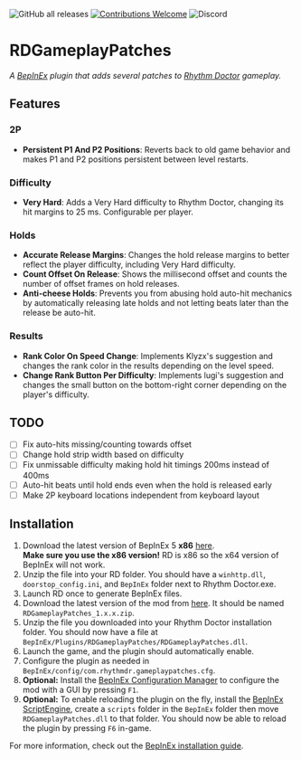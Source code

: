 ![GitHub all releases](https://img.shields.io/github/downloads/RandomGuyJCI/RDGameplayPatches/total)
[![Contributions Welcome](https://img.shields.io/badge/contributions-welcome-brightgreen.svg?style=flat)](https://github.com/ActualMandM/cemu_graphic_packs/issues)
![Discord](https://img.shields.io/discord/296802696243970049)

# RDGameplayPatches
_A [BepInEx](https://github.com/BepInEx/BepInEx) plugin that adds several patches to [Rhythm Doctor](https://rhythmdr.com/) gameplay._

## Features

### 2P
- **Persistent P1 And P2 Positions**: Reverts back to old game behavior and makes P1 and P2 positions persistent between level restarts.

### Difficulty
- **Very Hard**: Adds a Very Hard difficulty to Rhythm Doctor, changing its hit margins to 25 ms. Configurable per player.

### Holds
- **Accurate Release Margins**: Changes the hold release margins to better reflect the player difficulty, including Very Hard difficulty.
- **Count Offset On Release**: Shows the millisecond offset and counts the number of offset frames on hold releases.
- **Anti-cheese Holds**: Prevents you from abusing hold auto-hit mechanics by automatically releasing late holds and not letting beats later than the release be auto-hit.

### Results
- **Rank Color On Speed Change**: Implements Klyzx's suggestion and changes the rank color in the results depending on the level speed.
- **Change Rank Button Per Difficulty**: Implements lugi's suggestion and changes the small button on the bottom-right corner depending on the player's difficulty.

## TODO
- [ ] Fix auto-hits missing/counting towards offset
- [ ] Change hold strip width based on difficulty
- [ ] Fix unmissable difficulty making hold hit timings 200ms instead of 400ms
- [ ] Auto-hit beats until hold ends even when the hold is released early
- [ ] Make 2P keyboard locations independent from keyboard layout

## Installation
1. Download the latest version of BepInEx 5 **x86** [here](https://github.com/BepInEx/BepInEx/releases). \
**Make sure you use the x86 version!** RD is x86 so the x64 version of BepInEx will not work.
2. Unzip the file into your RD folder. You should have a `winhttp.dll`, `doorstop_config.ini`, and `BepInEx` folder next to Rhythm Doctor.exe.
3. Launch RD once to generate BepInEx files.
4. Download the latest version of the mod from [here](https://github.com/RandomGuyJCI/RDGameplayPatches/releases). It should be named `RDGameplayPatches_1.x.x.zip`.
5. Unzip the file you downloaded into your Rhythm Doctor installation folder. You should now have a file at `BepInEx/Plugins/RDGameplayPatches/RDGameplayPatches.dll`.
6. Launch the game, and the plugin should automatically enable.
7. Configure the plugin as needed in `BepInEx/config/com.rhythmdr.gameplaypatches.cfg`.
8. **Optional:** Install the [BepInEx Configuration Manager](https://github.com/BepInEx/BepInEx.ConfigurationManager) to configure the mod with a GUI by pressing `F1`.
9. **Optional:** To enable reloading the plugin on the fly, install the [BepInEx ScriptEngine](https://github.com/BepInEx/BepInEx.Debug/releases/latest), create a `scripts` folder in the `BepInEx` folder then move `RDGameplayPatches.dll` to that folder. You should now be able to reload the plugin by pressing `F6` in-game.

For more information, check out the [BepInEx installation guide](https://docs.bepinex.dev/articles/user_guide/installation/index.html).
